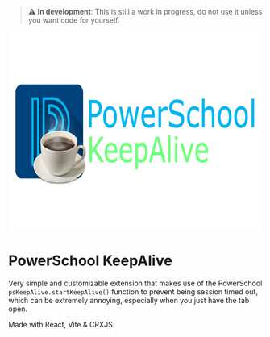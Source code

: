 > :warning: **In development**: This is still a work in progress, do not use it unless you want code for yourself.

<img src="https://github.com/Zhai90/ps-keepalive/blob/master/public/assets/banner.png?raw=true" width="704" height="396">

# PowerSchool KeepAlive
Very simple and customizable extension that makes use of the PowerSchool `psKeepAlive.startKeepAlive()` function to prevent being session timed out, which can be extremely annoying, especially when you just have the tab open.

Made with React, Vite & CRXJS.
